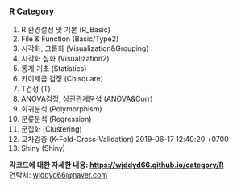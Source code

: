 ### R Category

1. R 환경설정 및 기본 (R_Basic)
2. File & Function (Basic/Type2)
3. 시각화, 그룹화 (Visualization&Grouping)
4. 시각화 심화 (Visualization2)
5. 통계 기초 (Statistics)
6. 카이제곱 검정 (Chisquare)
7. T검정 (T)
8. ANOVA검정, 상관관계분석 (ANOVA&Corr)
9. 회귀분석 (Polymorphism)
10. 분류분석 (Regression)
11. 군집화 (Clustering)
12. 교차검증 (K-Fold-Cross-Validation) 2019-06-17 12:40:20 +0700
13. Shiny (Shiny)

**각코드에 대한 자세한 내용: <a href=""><https://wjddyd66.github.io/category/R></a>**  
연락처: wjddyd66@naver.com  

